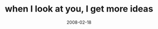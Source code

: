 ---
layout: base.njk
title : 'when I look at you, I get more ideas' 
view_title : 'when I look at you, I get more ideas' 
year : '2008' 
date : '2008-02-18' 
img_file : '/drawing/whenilookatyouigetmoreideas.png' 
html_file : 'whenilookatyouigetmoreideas' 
next_html : 'everyoneisalwayswantingsomething.html' 
year_order : '75' 
permalink : "title/{{html_file}}.html"
---